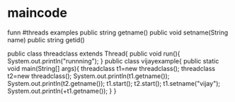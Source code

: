 # maincode
funn
#threads examples
public string getname()
public void setname(String name)
public string getid()

public class threadclass extends Thread{
public void run(){
System.out.println("runnning");
}
public class vijayexample{
public static void main(String[] args){
threadclass t1=new threadclass();
threadclass t2=new threadclass();
System.out.println(t1.getname());
System.out.println(t2.getname());
t1.start();
t2.start();
t1.setname("vijay");
System.out.println(+t1.getname());
}
}
